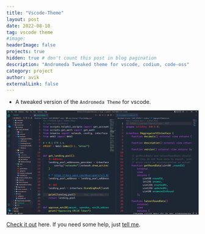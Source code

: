```yaml
---
title: "Vscode-Theme"
layout: post
date: 2022-08-10
tag: vscode theme
#image: 
headerImage: false
projects: true
hidden: true # don't count this post in blog pagination
description: "Andromeda Tweaked theme for vscode, codium, code-oss"
category: project
author: avik
externalLink: false
---
```


- A tweaked version of the `Andromeda Theme` for vscode. 

![](https://raw.githubusercontent.com/Aviksaikat/Vscode-Theme/main/images/andromeda-theme-tweaked.png)

[Check it out](https://github.com/Aviksaikat/Vscode-Theme) here.
If you need some help, just [tell me](https://github.com/Aviksaikat/Vscode-Theme/issues).